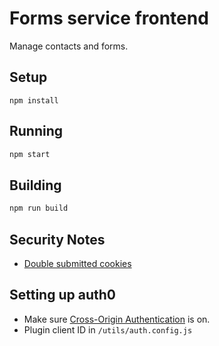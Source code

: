 # Forms service frontend

Manage contacts and forms.

## Setup

```
npm install
```

## Running

```bash
npm start
```

## Building

```bash
npm run build
```

## Security Notes

- [Double submitted cookies](https://stackoverflow.com/questions/11518245/csrf-attacks-and-double-submitted-cookie#answer-29622103
)

## Setting up auth0

- Make sure [Cross-Origin Authentication](https://auth0.com/docs/cross-origin-authentication) is on.
- Plugin client ID in `/utils/auth.config.js`
